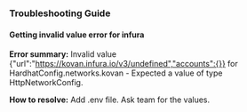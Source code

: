 ### Troubleshooting Guide

####  Getting invalid value error for infura
**Error summary:** Invalid value {"url":"https://kovan.infura.io/v3/undefined","accounts":{}} for HardhatConfig.networks.kovan - Expected a value of type HttpNetworkConfig.

**How to resolve:** Add .env file. Ask team for the values.
